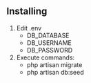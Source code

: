 ## Installing
1. Edit .env
	- DB_DATABASE
	- DB_USERNAME
	- DB_PASSWORD
2. Execute commands:
	- php artisan migrate
	- php artisan db:seed
